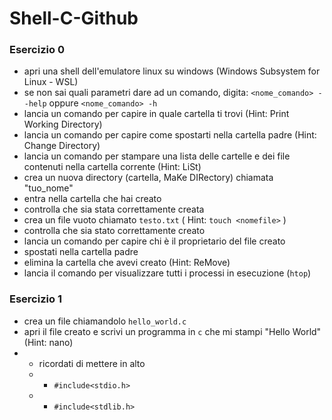 # Shell-C-Github
### Esercizio 0
- apri una shell dell'emulatore linux su windows (Windows Subsystem for Linux - WSL)
- se non sai quali parametri dare ad un comando, digita: `<nome_comando> --help` oppure `<nome_comando> -h`
- lancia un comando per capire in quale cartella ti trovi (Hint: Print Working Directory)
- lancia un comando per capire come spostarti nella cartella padre (Hint: Change Directory)
- lancia un comando per stampare una lista delle cartelle e dei file contenuti nella cartella corrente (Hint: LiSt)
- crea un nuova directory (cartella, MaKe DIRectory) chiamata "tuo_nome"
- entra nella cartella che hai creato
- controlla che sia stata correttamente creata
- crea un file vuoto chiamato `testo.txt` ( Hint: `touch <nomefile>` )
- controlla che sia stato correttamente creato
- lancia un comando per capire chi è il proprietario del file creato
- spostati nella cartella padre
- elimina la cartella che avevi creato (Hint: ReMove)
- lancia il comando per visualizzare tutti i processi in esecuzione (`htop`)

### Esercizio 1
- crea un file chiamandolo `hello_world.c`
- apri il file creato e scrivi un programma in `c` che mi stampi "Hello World" (Hint: nano)
- - ricordati di mettere in alto
  - - `#include<stdio.h>`
  - - `#include<stdlib.h>`
